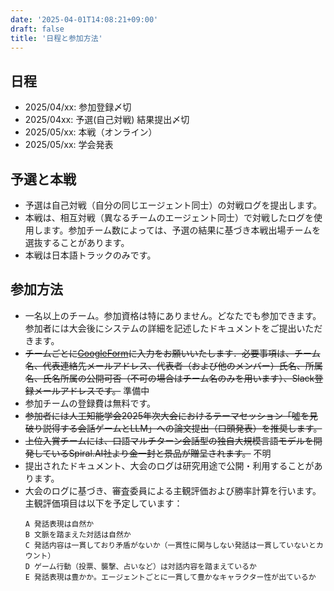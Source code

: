 ```yaml
---
date: '2025-04-01T14:08:21+09:00'
draft: false
title: '日程と参加方法'
---
```



## 日程
- 2025/04/xx:   参加登録〆切
- 2025/04xx:    予選(自己対戦) 結果提出〆切
- 2025/05/xx:   本戦（オンライン）
- 2025/05/xx:   学会発表

## 予選と本戦
- 予選は自己対戦（自分の同じエージェント同士）の対戦ログを提出します。
- 本戦は、相互対戦（異なるチームのエージェント同士）で対戦したログを使用します。参加チーム数によっては、予選の結果に基づき本戦出場チームを選抜することがあります。
- 本戦は日本語トラックのみです。

## 参加方法
- 一名以上のチーム。参加資格は特にありません。どなたでも参加できます。参加者には大会後にシステムの詳細を記述したドキュメントをご提出いただきます。
- ~~チームごとに[GoogleForm](https://aiwolfdial.github.io/aiwolf-nlp/)に入力をお願いいたします．必要事項は、チーム名、代表連絡先メールアドレス、代表者（および他のメンバー）氏名、所属名、氏名所属の公開可否（不可の場合はチーム名のみを用います）、Slack登録メールアドレスです。~~ 準備中
- 参加チームの登録費は無料です。
- ~~参加者には人工知能学会2025年次大会におけるテーマセッション「噓を見破り説得する会話ゲームとLLM」への論文提出（口頭発表）を推奨します。~~
- ~~上位入賞チームには、口語マルチターン会話型の独自大規模言語モデルを開発しているSpiral.AI社より金一封と景品が贈呈されます。~~ 不明
- 提出されたドキュメント、大会のログは研究用途で公開・利用することがあります。
- 大会のログに基づき、審査委員による主観評価および勝率計算を行います。主観評価項目は以下を予定しています：
    ```
    A 発話表現は自然か
    B 文脈を踏まえた対話は自然か
    C 発話内容は一貫しており矛盾がないか（一貫性に関与しない発話は一貫していないとカウント）
    D ゲーム行動（投票、襲撃、占いなど）は対話内容を踏まえているか
    E 発話表現は豊かか。エージェントごとに一貫して豊かなキャラクター性が出ているか
    ```